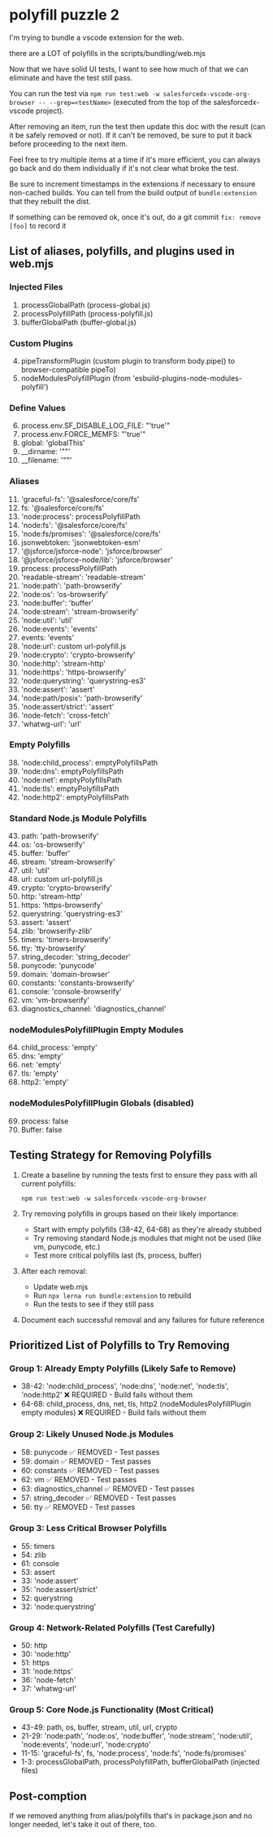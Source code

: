 # polyfill puzzle 2

I'm trying to bundle a vscode extension for the web.

there are a LOT of polyfills in the scripts/bundling/web.mjs

Now that we have solid UI tests, I want to see how much of that we can eliminate and have the test still pass.

You can run the test via `npm run test:web -w salesforcedx-vscode-org-browser -- --grep=<testName>` (executed from the top of the salesforcedx-vscode project).

After removing an item, run the test then update this doc with the result (can it be safely removed or not). If it can't be removed, be sure to put it back before proceeding to the next item.

Feel free to try multiple items at a time if it's more efficient, you can always go back and do them individually if it's not clear what broke the test.

Be sure to increment timestamps in the extensions if necessary to ensure non-cached builds. You can tell from the build output of `bundle:extension` that they rebuilt the dist.

If something can be removed ok, once it's out, do a git commit `fix: remove [foo]` to record it

## List of aliases, polyfills, and plugins used in web.mjs

### Injected Files

1. processGlobalPath (process-global.js)
2. processPolyfillPath (process-polyfill.js)
3. bufferGlobalPath (buffer-global.js)

### Custom Plugins

4. pipeTransformPlugin (custom plugin to transform body.pipe() to browser-compatible pipeTo)
5. nodeModulesPolyfillPlugin (from 'esbuild-plugins-node-modules-polyfill')

### Define Values

6. process.env.SF_DISABLE_LOG_FILE: "'true'"
7. process.env.FORCE_MEMFS: "'true'"
8. global: 'globalThis'
9. \_\_dirname: '""'
10. \_\_filename: '""'

### Aliases

11. 'graceful-fs': '@salesforce/core/fs'
12. fs: '@salesforce/core/fs'
13. 'node:process': processPolyfillPath
14. 'node:fs': '@salesforce/core/fs'
15. 'node:fs/promises': '@salesforce/core/fs'
16. jsonwebtoken: 'jsonwebtoken-esm'
17. '@jsforce/jsforce-node': 'jsforce/browser'
18. '@jsforce/jsforce-node/lib': 'jsforce/browser'
19. process: processPolyfillPath
20. 'readable-stream': 'readable-stream'
21. 'node:path': 'path-browserify'
22. 'node:os': 'os-browserify'
23. 'node:buffer': 'buffer'
24. 'node:stream': 'stream-browserify'
25. 'node:util': 'util'
26. 'node:events': 'events'
27. events: 'events'
28. 'node:url': custom url-polyfill.js
29. 'node:crypto': 'crypto-browserify'
30. 'node:http': 'stream-http'
31. 'node:https': 'https-browserify'
32. 'node:querystring': 'querystring-es3'
33. 'node:assert': 'assert'
34. 'node:path/posix': 'path-browserify'
35. 'node:assert/strict': 'assert'
36. 'node-fetch': 'cross-fetch'
37. 'whatwg-url': 'url'

### Empty Polyfills

38. 'node:child_process': emptyPolyfillsPath
39. 'node:dns': emptyPolyfillsPath
40. 'node:net': emptyPolyfillsPath
41. 'node:tls': emptyPolyfillsPath
42. 'node:http2': emptyPolyfillsPath

### Standard Node.js Module Polyfills

43. path: 'path-browserify'
44. os: 'os-browserify'
45. buffer: 'buffer'
46. stream: 'stream-browserify'
47. util: 'util'
48. url: custom url-polyfill.js
49. crypto: 'crypto-browserify'
50. http: 'stream-http'
51. https: 'https-browserify'
52. querystring: 'querystring-es3'
53. assert: 'assert'
54. zlib: 'browserify-zlib'
55. timers: 'timers-browserify'
56. tty: 'tty-browserify'
57. string_decoder: 'string_decoder'
58. punycode: 'punycode'
59. domain: 'domain-browser'
60. constants: 'constants-browserify'
61. console: 'console-browserify'
62. vm: 'vm-browserify'
63. diagnostics_channel: 'diagnostics_channel'

### nodeModulesPolyfillPlugin Empty Modules

64. child_process: 'empty'
65. dns: 'empty'
66. net: 'empty'
67. tls: 'empty'
68. http2: 'empty'

### nodeModulesPolyfillPlugin Globals (disabled)

69. process: false
70. Buffer: false

## Testing Strategy for Removing Polyfills

1. Create a baseline by running the tests first to ensure they pass with all current polyfills:

   ```
   npm run test:web -w salesforcedx-vscode-org-browser
   ```

2. Try removing polyfills in groups based on their likely importance:

   - Start with empty polyfills (38-42, 64-68) as they're already stubbed
   - Try removing standard Node.js modules that might not be used (like vm, punycode, etc.)
   - Test more critical polyfills last (fs, process, buffer)

3. After each removal:

   - Update web.mjs
   - Run `npx lerna run bundle:extension` to rebuild
   - Run the tests to see if they still pass

4. Document each successful removal and any failures for future reference

## Prioritized List of Polyfills to Try Removing

### Group 1: Already Empty Polyfills (Likely Safe to Remove)

- 38-42: 'node:child_process', 'node:dns', 'node:net', 'node:tls', 'node:http2' ❌ REQUIRED - Build fails without them
- 64-68: child_process, dns, net, tls, http2 (nodeModulesPolyfillPlugin empty modules) ❌ REQUIRED - Build fails without them

### Group 2: Likely Unused Node.js Modules

- 58: punycode ✅ REMOVED - Test passes
- 59: domain ✅ REMOVED - Test passes
- 60: constants ✅ REMOVED - Test passes
- 62: vm ✅ REMOVED - Test passes
- 63: diagnostics_channel ✅ REMOVED - Test passes
- 57: string_decoder ✅ REMOVED - Test passes
- 56: tty ✅ REMOVED - Test passes

### Group 3: Less Critical Browser Polyfills

- 55: timers
- 54: zlib
- 61: console
- 53: assert
- 33: 'node:assert'
- 35: 'node:assert/strict'
- 52: querystring
- 32: 'node:querystring'

### Group 4: Network-Related Polyfills (Test Carefully)

- 50: http
- 30: 'node:http'
- 51: https
- 31: 'node:https'
- 36: 'node-fetch'
- 37: 'whatwg-url'

### Group 5: Core Node.js Functionality (Most Critical)

- 43-49: path, os, buffer, stream, util, url, crypto
- 21-29: 'node:path', 'node:os', 'node:buffer', 'node:stream', 'node:util', 'node:events', 'node:url', 'node:crypto'
- 11-15: 'graceful-fs', fs, 'node:process', 'node:fs', 'node:fs/promises'
- 1-3: processGlobalPath, processPolyfillPath, bufferGlobalPath (injected files)

## Post-comption

If we removed anything from alias/polyfills that's in package.json and no longer needed, let's take it out of there, too.
